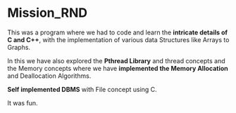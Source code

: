 # Mission_RND

This was a program where we had to code and learn the **intricate details of C and C++**, with the implementation of various 
data Structures like Arrays to Graphs.

In this we have also explored the **Pthread Library** and thread concepts and the Memory concepts where we have **implemented the
Memory Allocation** and Deallocation Algorithms.

**Self implemented DBMS** with File concept using C.

It was fun.
